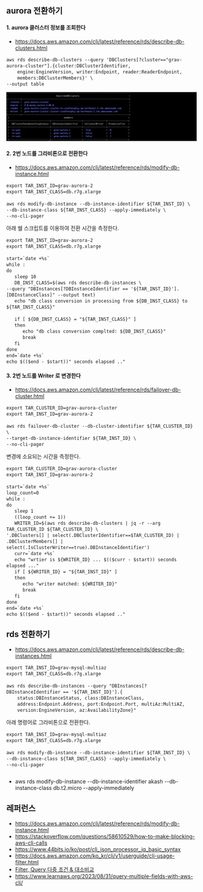 ## aurora 전환하기 ##


#### 1. aurora 클러스터 정보를 조회한다 ####

* https://docs.aws.amazon.com/cli/latest/reference/rds/describe-db-clusters.html
```
aws rds describe-db-clusters --query 'DBClusters[?cluster=="grav-aurora-cluster"].{cluster:DBClusterIdentifier,
    engine:EngineVersion, writer:Endpoint, reader:ReaderEndpoint,
    members:DBClusterMembers}' \
--output table
```
![](https://github.com/gnosia93/database-on-grv/blob/main/tutorial/images/rds-01.png)

#### 2. 2번 노드를 그라비톤으로 전환한다 ####
* https://docs.aws.amazon.com/cli/latest/reference/rds/modify-db-instance.html
```
export TAR_INST_ID=grav-aurora-2
export TAR_INST_CLASS=db.r7g.xlarge

aws rds modify-db-instance --db-instance-identifier ${TAR_INST_ID} \
--db-instance-class ${TAR_INST_CLASS} --apply-immediately \
--no-cli-pager
```

아래 쉘 스크립트를 이용하여 전환 시간을 측정한다. 
```
export TAR_INST_ID=grav-aurora-2
export TAR_INST_CLASS=db.r7g.xlarge

start=`date +%s`
while :
do
   sleep 10
   DB_INST_CLASS=$(aws rds describe-db-instances \
--query "DBInstances[?DBInstanceIdentifier == '${TAR_INST_ID}'].[DBInstanceClass]" --output text)
   echo "db class conversion in processing from ${DB_INST_CLASS} to ${TAR_INST_CLASS}"

   if [ ${DB_INST_CLASS} = "${TAR_INST_CLASS}" ]        
   then
      echo "db class conversion complted: ${DB_INST_CLASS}"
      break
   fi
done
end=`date +%s`
echo $(($end - $start))" seconds elapsed .."
```


#### 3. 2번 노드를 Writer 로 변경한다 ####
* https://docs.aws.amazon.com/cli/latest/reference/rds/failover-db-cluster.html
```
export TAR_CLUSTER_ID=grav-aurora-cluster
export TAR_INST_ID=grav-aurora-2

aws rds failover-db-cluster --db-cluster-identifier ${TAR_CLUSTER_ID} \
--target-db-instance-identifier ${TAR_INST_ID} \
--no-cli-pager
```

변경에 소요되는 시간을 측정한다. 

```
export TAR_CLUSTER_ID=grav-aurora-cluster
export TAR_INST_ID=grav-aurora-2

start=`date +%s`
loop_count=0
while :
do
   sleep 1
   ((loop_count += 1))
   WRITER_ID=$(aws rds describe-db-clusters | jq -r --arg TAR_CLUSTER_ID ${TAR_CLUSTER_ID} \
'.DBClusters[] | select(.DBClusterIdentifier==$TAR_CLUSTER_ID) | .DBClusterMembers[] | select(.IsClusterWriter==true).DBInstanceIdentifier')
   curr=`date +%s`
   echo "wrtier is ${WRITER_ID} ... $(($curr - $start)) seconds elapsed ..."
   if [ ${WRITER_ID} = "${TAR_INST_ID}" ]        
   then
      echo "writer matched: ${WRITER_ID}"
      break
   fi
done
end=`date +%s`
echo $(($end - $start))" seconds elapsed .."
```




## rds 전환하기 ##
* https://docs.aws.amazon.com/cli/latest/reference/rds/describe-db-instances.html
```
export TAR_INST_ID=grav-mysql-multiaz
export TAR_INST_CLASS=db.r7g.xlarge

aws rds describe-db-instances --query "DBInstances[?DBInstanceIdentifier == '${TAR_INST_ID}'].{
    status:DBInstanceStatus, class:DBInstanceClass,
    address:Endpoint.Address, port:Endpoint.Port, multiAz:MultiAZ,
    version:EngineVersion, az:AvailabilityZone}"
```

아래 명령어로 그라비톤으로 전환한다. 
```
export TAR_INST_ID=grav-mysql-multiaz
export TAR_INST_CLASS=db.r7g.xlarge

aws rds modify-db-instance --db-instance-identifier ${TAR_INST_ID} \
--db-instance-class ${TAR_INST_CLASS} --apply-immediately \
--no-cli-pager
```


```
```




* aws rds modify-db-instance --db-instance-identifier akash --db-instance-class db.t2.micro --apply-immediately 

## 레퍼런스 ##
* https://docs.aws.amazon.com/cli/latest/reference/rds/modify-db-instance.html
* https://stackoverflow.com/questions/58610529/how-to-make-blocking-aws-cli-calls
* https://www.44bits.io/ko/post/cli_json_processor_jq_basic_syntax
* https://docs.aws.amazon.com/ko_kr/cli/v1/userguide/cli-usage-filter.html
* [Filter, Query 다중 조건 & 대소비교](https://cloudest.oopy.io/posting/058)
* https://www.learnaws.org/2023/08/31/query-multiple-fields-with-aws-cli/

